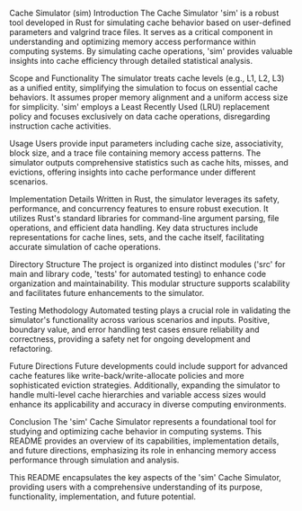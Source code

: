 Cache Simulator (sim)
Introduction
The Cache Simulator 'sim' is a robust tool developed in Rust for simulating cache behavior based on user-defined parameters and valgrind trace files. It serves as a critical component in understanding and optimizing memory access performance within computing systems. By simulating cache operations, 'sim' provides valuable insights into cache efficiency through detailed statistical analysis.

Scope and Functionality
The simulator treats cache levels (e.g., L1, L2, L3) as a unified entity, simplifying the simulation to focus on essential cache behaviors. It assumes proper memory alignment and a uniform access size for simplicity. 'sim' employs a Least Recently Used (LRU) replacement policy and focuses exclusively on data cache operations, disregarding instruction cache activities.

Usage
Users provide input parameters including cache size, associativity, block size, and a trace file containing memory access patterns. The simulator outputs comprehensive statistics such as cache hits, misses, and evictions, offering insights into cache performance under different scenarios.

Implementation Details
Written in Rust, the simulator leverages its safety, performance, and concurrency features to ensure robust execution. It utilizes Rust's standard libraries for command-line argument parsing, file operations, and efficient data handling. Key data structures include representations for cache lines, sets, and the cache itself, facilitating accurate simulation of cache operations.

Directory Structure
The project is organized into distinct modules ('src' for main and library code, 'tests' for automated testing) to enhance code organization and maintainability. This modular structure supports scalability and facilitates future enhancements to the simulator.

Testing Methodology
Automated testing plays a crucial role in validating the simulator's functionality across various scenarios and inputs. Positive, boundary value, and error handling test cases ensure reliability and correctness, providing a safety net for ongoing development and refactoring.

Future Directions
Future developments could include support for advanced cache features like write-back/write-allocate policies and more sophisticated eviction strategies. Additionally, expanding the simulator to handle multi-level cache hierarchies and variable access sizes would enhance its applicability and accuracy in diverse computing environments.

Conclusion
The 'sim' Cache Simulator represents a foundational tool for studying and optimizing cache behavior in computing systems. This README provides an overview of its capabilities, implementation details, and future directions, emphasizing its role in enhancing memory access performance through simulation and analysis.

This README encapsulates the key aspects of the 'sim' Cache Simulator, providing users with a comprehensive understanding of its purpose, functionality, implementation, and future potential.
